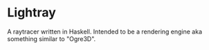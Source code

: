 # Lightray
A raytracer written in Haskell. Intended to be a rendering engine aka
something similar to "Ogre3D".
